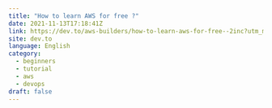 ```yaml
---
title: "How to learn AWS for free ?"
date: 2021-11-13T17:18:41Z
link: https://dev.to/aws-builders/how-to-learn-aws-for-free--2inc?utm_medium=RSS&utm_source=news.12bit.vn
site: dev.to
language: English
category:
  - beginners
  - tutorial
  - aws
  - devops
draft: false
---
```

